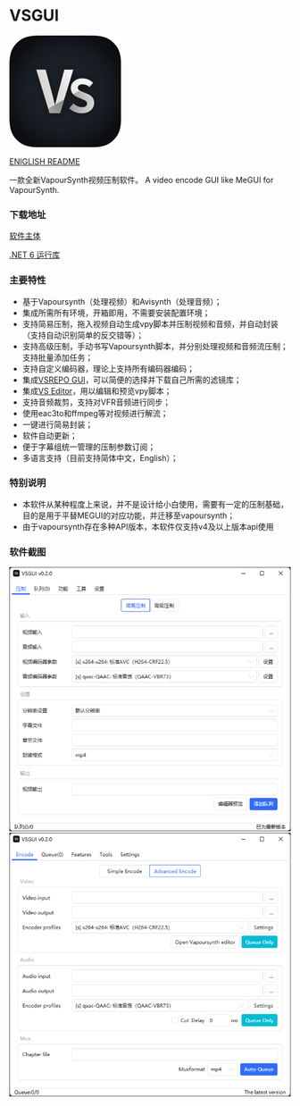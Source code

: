 # VSGUI

![](https://github.com/YohoYang/VSGUI/raw/master/READMEIMG/VSGUI-ICON.png)

[ENIGLISH README](https://github.com/YohoYang/VSGUI/blob/master/README-en.md)

一款全新VapourSynth视频压制软件。
A video encode GUI like MeGUI for VapourSynth.

### 下载地址

[软件主体](https://github.com/YohoYang/VSGUI/releases)

[.NET 6 运行库](https://aka.ms/dotnet/6.0/windowsdesktop-runtime-win-x64.exe)

### 主要特性

- 基于Vapoursynth（处理视频）和Avisynth（处理音频）；
- 集成所需所有环境，开箱即用，不需要安装配置环境；
- 支持简易压制，拖入视频自动生成vpy脚本并压制视频和音频，并自动封装（支持自动识别简单的反交错等）；
- 支持高级压制，手动书写Vapoursynth脚本，并分别处理视频和音频流压制；支持批量添加任务；
- 支持自定义编码器，理论上支持所有编码器编码；
- 集成[VSREPO GUI](https://github.com/theChaosCoder/VSRepoGUI "VSREPO GUI")，可以简便的选择并下载自己所需的滤镜库；
- 集成[VS Editor](https://github.com/YomikoR/VapourSynth-Editor "VS Editor")，用以编辑和预览vpy脚本；
- 支持音频裁剪，支持对VFR音频进行同步；
- 使用eac3to和ffmpeg等对视频进行解流；
- 一键进行简易封装；
- 软件自动更新；
- 便于字幕组统一管理的压制参数订阅；
- 多语言支持（目前支持简体中文，English）；

### 特别说明

- 本软件从某种程度上来说，并不是设计给小白使用，需要有一定的压制基础，目的是用于平替MEGUI的对应功能，并迁移至vapoursynth；
- 由于vapoursynth存在多种API版本，本软件仅支持v4及以上版本api使用

### 软件截图

![中文简易压制主界面](https://github.com/YohoYang/VSGUI/raw/master/READMEIMG/1.png)
![英文高级压制主界面](https://github.com/YohoYang/VSGUI/raw/master/READMEIMG/2.png)
